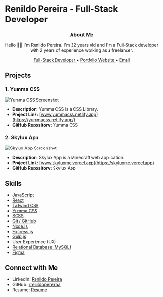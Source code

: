 # Renildo Pereira - Full-Stack Developer

<h3 align="center">About Me</h3>

<p align="center">
  Hello 👋🏽 I'm Renildo Pereira. I'm 22 years old and I'm a Full-Stack developer with 2 years of experience working as a freelancer.
</p>

<p align="center">
  <a target="_blank" href="https://github.com/rrenildopereiraa">
    Full-Stack Developer
  </a>
•   
  <a target="_blank" href="https://rrenildopereiraa.github.io/renildo/">
    Portfolio Website
  </a>
•   
  <a target="_blank" href="mailto:rrenildopereiraa@icloud.com">
    Email
  </a>
</p>

## Projects

### 1. Yumma CSS

![Yumma CSS Screenshot](https://i.ibb.co/B6dkfqK/Yumma-CSS.png)

- **Description:** Yumma CSS is a CSS Library.
- **Project Link:** [www.yummacss.netlify.app](https://yummacss.netlify.app/)
- **GitHub Repository:** [Yumma CSS](https://github.com/yumma-lib/yumma-css)

### 2. Skylux App

![Skylux App Screenshot](https://i.ibb.co/MSvhmt0/Skylux-App.png)

- **Description:** Skylux App is a Minecraft web application.
- **Project Link:** [www.skyluxmc.vercel.app](https://skyluxmc.vercel.app)
- **GitHub Repository:** [Skylux App](https://github.com/Skylux-Network/skylux-app)

## Skills

- [JavaScript](https://developer.mozilla.org/en-US/docs/Web/JavaScript)
- [React](https://react.dev/)
- [Tailwind CSS](https://tailwindcss.com/)
- [Yumma CSS](https://yummacss.netlify.app/)
- [SCSS](https://sass-lang.com/documentation/syntax/)
- [Git / GitHub](https://git-scm.com/)
- [Node.js](https://nodejs.org/en)
- [Express.js](https://expressjs.com/)
- [Gulp.js](https://gulpjs.com/)
-  User Experience (UX)
- [Relational Database (MySQL)](https://www.mysql.com/)
- [Figma](https://www.figma.com/)

## Connect with Me

- LinkedIn: [Renildo Pereira](https://www.linkedin.com/in/rrenildopereiraa)
- GitHub: [rrenildopereiraa](https://github.com/rrenildopereiraa)
- Resume: [Resume](https://onedrive.live.com/view.aspx?resid=BFB263A9F5CB3218%21166&authkey=!AF6iYK6lTT3qikQ)